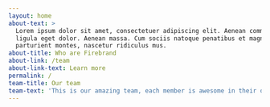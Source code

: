 ```yaml
---
layout: home
about-text: >
  Lorem ipsum dolor sit amet, consectetuer adipiscing elit. Aenean commodo
  ligula eget dolor. Aenean massa. Cum sociis natoque penatibus et magnis dis
  parturient montes, nascetur ridiculus mus.
about-title: Who are Firebrand
about-link: /team
about-link-text: Learn more
permalink: /
team-title: Our team
team-text: 'This is our amazing team, each member is awesome in their own unique way!'
---
```


